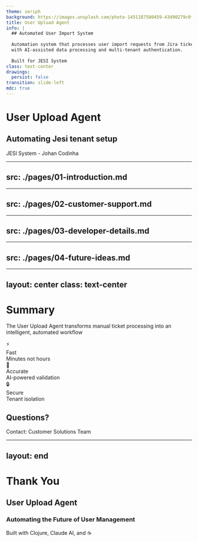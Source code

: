 ```yaml
---
theme: seriph
background: https://images.unsplash.com/photo-1451187580459-43490279c0fa?w=1920
title: User Upload Agent
info: |
  ## Automated User Import System
  
  Automation system that processes user import requests from Jira tickets,
  with AI-assisted data processing and multi-tenant authentication.
  
  Built for JESI System
class: text-center
drawings:
  persist: false
transition: slide-left
mdc: true
---
```


# User Upload Agent

## Automating Jesi tenant setup

<div class="abs-br m-6 text-sm opacity-75">
  JESI System - Johan Codinha
</div>

---
src: ./pages/01-introduction.md
---

---
src: ./pages/02-customer-support.md
---

---
src: ./pages/03-developer-details.md
---

---
src: ./pages/04-future-ideas.md
---

---
layout: center
class: text-center
---

# Summary

<div class="mt-8 text-xl">

The User Upload Agent transforms manual ticket processing into an intelligent, automated workflow

</div>

<div class="grid grid-cols-3 gap-8 mt-12">
  <div>
    <div class="text-4xl mb-4">⚡</div>
    <div class="font-bold">Fast</div>
    <div class="text-sm opacity-75">Minutes not hours</div>
  </div>
  <div>
    <div class="text-4xl mb-4">🎯</div>
    <div class="font-bold">Accurate</div>
    <div class="text-sm opacity-75">AI-powered validation</div>
  </div>
  <div>
    <div class="text-4xl mb-4">🔒</div>
    <div class="font-bold">Secure</div>
    <div class="text-sm opacity-75">Tenant isolation</div>
  </div>
</div>

<div v-click class="mt-12">

## Questions?

<div class="text-sm opacity-75 mt-4">
  Contact: Customer Solutions Team
</div>

</div>

---
layout: end
---

# Thank You

## User Upload Agent
### Automating the Future of User Management

<div class="mt-8 text-sm opacity-75">
  Built with Clojure, Claude AI, and ☕
</div>
